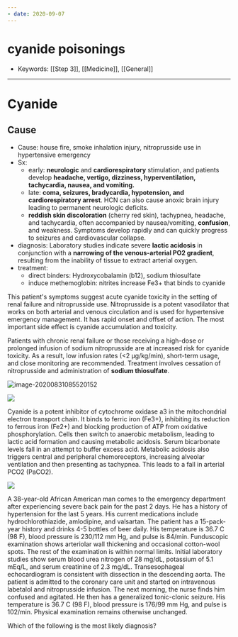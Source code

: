 ```yaml
---
- date: 2020-09-07
---
```


# cyanide poisonings

- Keywords: [[Step 3]], [[Medicine]], [[General]]
---

# Cyanide

## Cause

<!-- cyanide poisoning cause, sx, dx, management -->

- Cause: house fire, smoke inhalation injury, nitroprusside use in hypertensive emergency
- Sx:
	- early: **neurologic** and **cardiorespiratory** stimulation, and patients develop **headache, vertigo, dizziness, hyperventilation, tachycardia, nausea, and vomiting.**
	- late: **coma, seizures, bradycardia, hypotension, and cardiorespiratory arrest**. HCN can also cause anoxic brain injury leading to permanent neurologic deficits.
	- **reddish skin discoloration** (cherry red skin), tachypnea, headache, and tachycardia, often accompanied by nausea/vomiting, **confusion**, and weakness.  Symptoms develop rapidly and can quickly progress to seizures and cardiovascular collapse.
- diagnosis: Laboratory studies indicate severe **lactic acidosis** in conjunction with a **narrowing of the venous-arterial PO2 gradient**, resulting from the inability of tissue to extract arterial oxygen.
- treatment:
	- direct binders: Hydroxycobalamin (b12), sodium thiosulfate
	- induce methemoglobin: nitrites increase Fe3+ that binds to cyanide

This patient's symptoms suggest acute cyanide toxicity in the setting of renal failure and nitroprusside use.  Nitroprusside is a potent vasodilator that works on both arterial and venous circulation and is used for hypertensive emergency management.  It has rapid onset and offset of action.  The most important side effect is cyanide accumulation and toxicity.

Patients with chronic renal failure or those receiving a high-dose or prolonged infusion of sodium nitroprusside are at increased risk for cyanide toxicity.  As a result, low infusion rates (<2 µg/kg/min), short-term usage, and close monitoring are recommended.  Treatment involves cessation of nitroprusside and administration of **sodium thiosulfate**.

![image-20200831085520152](https://photos.thisispiggy.com/file/wikiFiles/image-20200831085520152.png)

![](https://photos.thisispiggy.com/file/wikiFiles/L19531.jpg)

<!-- ignore -->

Cyanide is a potent inhibitor of cytochrome oxidase a3 in the mitochondrial electron transport chain.  It binds to ferric iron (Fe3+), inhibiting its reduction to ferrous iron (Fe2+) and blocking production of ATP from oxidative phosphorylation.  Cells then switch to anaerobic metabolism, leading to lactic acid formation and causing metabolic acidosis.  Serum bicarbonate levels fall in an attempt to buffer excess acid.  Metabolic acidosis also triggers central and peripheral chemoreceptors, increasing alveolar ventilation and then presenting as tachypnea.  This leads to a fall in arterial PCO2 (PaCO2).

![](https://photos.thisispiggy.com/file/wikiFiles/Methemoglobinemia.gif)

A 38-year-old African American man comes to the emergency department after experiencing severe back pain for the past 2 days.  He has a history of hypertension for the last 5 years.  His current medications include hydrochlorothiazide, amlodipine, and valsartan.  The patient has a 15-pack-year history and drinks 4-5 bottles of beer daily.  His temperature is 36.7 C (98 F), blood pressure is 230/112 mm Hg, and pulse is 84/min.  Funduscopic examination shows arteriolar wall thickening and occasional cotton-wool spots.  The rest of the examination is within normal limits.  Initial laboratory studies show serum blood urea nitrogen of 28 mg/dL, potassium of 5.1 mEq/L, and serum creatinine of 2.3 mg/dL.  Transesophageal echocardiogram is consistent with dissection in the descending aorta.  The patient is admitted to the coronary care unit and started on intravenous labetalol and nitroprusside infusion.  The next morning, the nurse finds him confused and agitated.  He then has a generalized tonic-clonic seizure.  His temperature is 36.7 C (98 F), blood pressure is 176/99 mm Hg, and pulse is 102/min.  Physical examination remains otherwise unchanged.

Which of the following is the most likely diagnosis?
